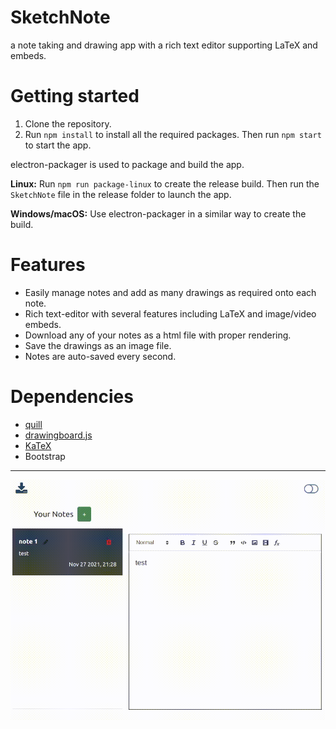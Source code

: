 # SketchNote

a note taking and drawing app with a rich text editor supporting LaTeX and embeds.

# Getting started

1. Clone the repository.
2. Run `npm install` to install all the required packages. Then run `npm start` to start the app.

electron-packager is used to package and build the app.

**Linux:** Run `npm run package-linux` to create the release build. Then run the `SketchNote` file in the release folder to launch the app.


**Windows/macOS:** Use electron-packager in a similar way to create the build.

# Features
- Easily manage notes and add as many drawings as required onto each note.
- Rich text-editor with several features including LaTeX and image/video embeds.
- Download any of your notes as a html file with proper rendering.
- Save the drawings as an image file.
- Notes are auto-saved every second.

# Dependencies
- [quill](https://github.com/quilljs/quill)
- [drawingboard.js](https://github.com/Leimi/drawingboard.js/)
- [KaTeX](https://github.com/KaTeX/KaTeX)
- Bootstrap
---
![](https://github.com/iammanish17/SketchNote/blob/main/ss.gif?raw=true)
